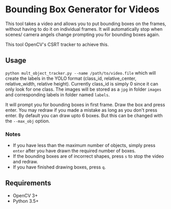 # Bounding Box Generator for Videos

This tool takes a video and allows you to put bounding boxes on the frames, without having to do it on individual frames. It will automatically stop when scenes/ camera angels change prompting you for bounding boxes again.

This tool OpenCV's CSRT tracker to achieve this.

## Usage
`python mult_object_tracker.py --name /path/to/video.file` which will create the labels in the YOLO format (class_id, relative_center, relative_width, relative height). Currently class_id is simply 0 since it can only look for one class. The images will be stored as a `jpg` in folder `images` and corresponding labels in folder named `labels`.

It will prompt you for bounding boxes in first frame. Draw the box and press enter. You may redraw if you made a mistake as long as you don't press enter. By default you can draw upto 6 boxes. But this can be changed with the `--max_obj` option.

### Notes
- If you have less than the maximum number of objects, simply press `enter` after you have drawn the required number of boxes.
- If the bounding boxes are of incorrect shapes, press `s` to stop the video and redraw.
- If you have finished drawing boxes, press `q`.

## Requirements
- OpenCV 3+
- Python 3.5+